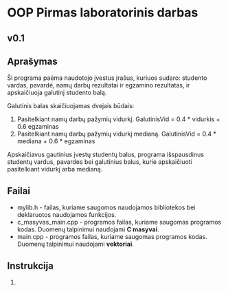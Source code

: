 # OOP Pirmas laboratorinis darbas
## v0.1


## Aprašymas

Ši programa paėma naudotojo įvestus įrašus, kuriuos sudaro: studento vardas, pavardė, namų darbų rezultatai ir egzamino rezultatas, ir apskaičiuoja galutinį studento balą.

Galutinis balas skaičiuojamas dvejais būdais:
1. Pasitelkiant namų darbų pažymių vidurkį.
  GalutinisVid = 0.4 * vidurkis + 0.6 egzaminas
2. Pasitelkiant namų darbų pažymių vidurkį medianą.
  GalutinisVid = 0.4 * mediana + 0.6 * egzaminas

Apskaičiavus gautinius įvestų studentų balus, programa išspausdinus studentų vardus, pavardes bei galutinius balus, kurie apskaičiuoti pasitelkiant vidurkį arba medianą.


## Failai

 - mylib.h - failas, kuriame saugomos naudojamos bibliotekos bei deklaruotos naudojamos funkcijos.
 - c_masyvas_main.cpp - programos failas, kuriame saugomas programos kodas. Duomenų talpinimui naudojami **C masyvai**.
 - main.cpp - programos failas, kuriame saugomas programos kodas. Duomenų talpinimui naudojami **vektoriai**.


## Instrukcija

1. 
